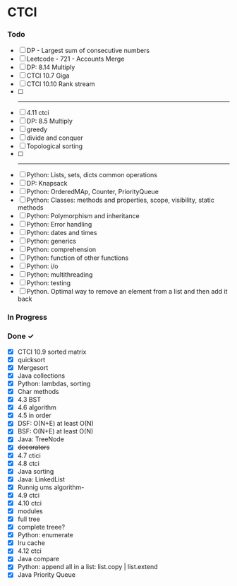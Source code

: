 
# CTCI

### Todo

- [ ] DP - Largest sum of consecutive numbers
- [ ] Leetcode - 721 - Accounts Merge  
- [ ] DP: 8.14 Multiply  
- [ ] CTCI 10.7 Giga  
- [ ] CTCI 10.10 Rank stream  
- [ ] --------------------------------  
- [ ] 4.11 ctci  
- [ ] DP: 8.5 Multiply  
- [ ] greedy  
- [ ] divide and conquer  
- [ ] Topological sorting  
- [ ] ***************************************************  
- [ ] Python: Lists, sets, dicts common operations  
- [ ] DP: Knapsack  
- [ ] Python: OrderedMAp, Counter, PriorityQueue  
- [ ] Python: Classes: methods and properties, scope, visibility, static methods  
- [ ] Python: Polymorphism and inheritance  
- [ ] Python: Error handling  
- [ ] Python: dates and times  
- [ ] Python: generics  
- [ ] Python: comprehension  
- [ ] Python: function of other functions  
- [ ] Python: i/o  
- [ ] Python: multithreading  
- [ ] Python: testing  
- [ ] Python. Optimal way to remove an element from a list and then add it back  

### In Progress


### Done ✓

- [x] CTCI 10.9 sorted matrix  
- [x] quicksort  
- [x] Mergesort  
- [x] Java collections  
- [x] Python: lambdas, sorting  
- [x] Char methods  
- [x] 4.3 BST  
- [x] 4.6 algorithm  
- [x] 4.5 in order  
- [x] DSF: O(N+E) at least O(N)  
- [x] BSF: O(N+E) at least O(N)  
- [x] Java: TreeNode  
- [x] ~~decorators~~  
- [x] 4.7 ctici  
- [x] 4.8 ctci  
- [x] Java sorting  
- [x] Java: LinkedList  
- [x] Runnig ums algorithm-  
- [x] 4.9 ctci  
- [x] 4.10 ctci  
- [x] modules  
- [x] full tree  
- [x] complete treee?  
- [x] Python: enumerate  
- [x] lru cache  
- [x] 4.12 ctci  
- [x] Java compare  
- [x] Python: append all in a list: list.copy | list.extend  
- [x] Java Priority Queue  
